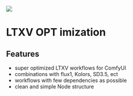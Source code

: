 ![]([https://pandao.github.io/editor.md/images/logos/editormd-logo-180x180.png](https://github.com/aimpowerment/LTXV-Super-Workflows/blob/main/LTXV-opt-logo.png))
# LTXV OPT imization

## Features
- super optimized LTXV workflows for ComfyUI
- combinations with flux1, Kolors, SD3.5, ect
- workflows with few dependencies as possible
- clean and simple Node structure
